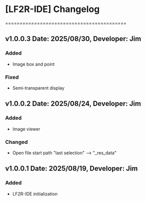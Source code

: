 # [LF2R-IDE] Changelog
==========================================


v1.0.0.3 Date: 2025/08/30, Developer: Jim
---------------------------------------------------
### Added
- Image box and point

### Fixed
- Semi-transparent display


v1.0.0.2 Date: 2025/08/24, Developer: Jim
---------------------------------------------------
### Added
- Image viewer

### Changed
- Open file start path "last selection" --> "_res_data"


v1.0.0.1 Date: 2025/08/19, Developer: Jim
---------------------------------------------------
### Added
- LF2R-IDE initialization
